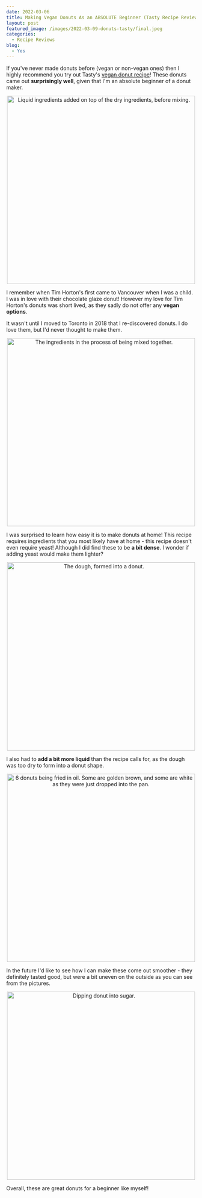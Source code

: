```yaml
---
date: 2022-03-06
title: Making Vegan Donuts As an ABSOLUTE Beginner (Tasty Recipe Review)
layout: post
featured_image: /images/2022-03-09-donuts-tasty/final.jpeg
categories:
  - Recipe Reviews
blog:
  - Yes
---
```


If you've never made donuts before (vegan or non-vegan ones) then I highly recommend you try out Tasty's <a href='https://tasty.co/recipe/vegan-doughnuts'>vegan donut recipe</a>! These donuts came out **surprisingly well**, given that I'm an absolute beginner of a donut maker.

<p align="center">
<img src="/images/2022-03-09-donuts-tasty/1.jpeg" width="500"
alt="Liquid ingredients added on top of the dry ingredients, before mixing.">
</p>

I remember when Tim Horton's first came to Vancouver when I was a child. I was in love with their chocolate glaze donut! However my love for Tim Horton's donuts was short lived, as they sadly do not offer any **vegan options**.

It wasn't until I moved to Toronto in 2018 that I re-discovered donuts. I do love them, but I'd never thought to make them.

<p align="center">
<img src="/images/2022-03-09-donuts-tasty/2.jpeg" width="500"
alt="The ingredients in the process of being mixed together.">
</p>

I was surprised to learn how easy it is to make donuts at home! This recipe requires ingredients that you most likely have at home - this recipe doesn't even require yeast! Although I did find these to be **a bit dense**. I wonder if adding yeast would make them lighter?

<p align="center">
<img src="/images/2022-03-09-donuts-tasty/3.jpeg" width="500"
alt="The dough, formed into a donut.">
</p>

I also had to **add a bit more liquid** than the recipe calls for, as the dough was too dry to form into a donut shape.

<p align="center">
<img src="/images/2022-03-09-donuts-tasty/4.jpeg" width="500"
alt="6 donuts being fried in oil. Some are golden brown, and some are white as they were just dropped into the pan.">
</p>

In the future I'd like to see how I can make these come out smoother - they definitely tasted good, but were a bit uneven on the outside as you can see from the pictures. 

<p align="center">
<img src="/images/2022-03-09-donuts-tasty/dipping_donut.png" width="500"
alt="Dipping donut into sugar.">
</p>


Overall, these are great donuts for a beginner like myself!